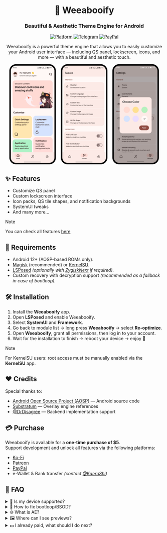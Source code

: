 <div align="center">

# 🌸 Weeabooify
### Beautiful & Aesthetic Theme Engine for Android

[![Platform](https://img.shields.io/badge/Android-12%2B-green?style=for-the-badge&logo=android)]()
[![Telegram](https://img.shields.io/badge/Telegram-Join-26A5E4?style=for-the-badge&logo=telegram&logoColor=white)](https://t.me/weeabooify)
[![PayPal](https://img.shields.io/badge/Donate-PayPal-0070ba?style=for-the-badge&logo=paypal)](https://paypal.me/kaerushi)


Weeabooify is a powerful theme engine that allows you to easily customize your Android user interface — including QS panel, lockscreen, icons, and more — with a beautiful and aesthetic touch.

<img src="assets/resources/preview.png" alt="Preview" width="95%"/>

</div>

## ✨ Features
- Customize QS panel  
- Custom lockscreen interface  
- Icon packs, QS tile shapes, and notification backgrounds  
- SystemUI tweaks  
- And many more...  
> [!Note]
> You can check all features [here](FEATURES-AE.md)



## 🧰 Requirements
- Android 12+ (AOSP-based ROMs only).  
- [Magisk](https://github.com/topjohnwu/Magisk) (recommended) or [KernelSU](https://github.com/tiann/KernelSU).  
- [LSPosed](https://github.com/JingMatrix/LSPosed) *(optionally with [ZygiskNext](https://github.com/Dr-TSNG/ZygiskNext/releases/latest) if required).*  
- Custom recovery with decryption support *(recommended as a fallback in case of bootloop).*  



## 🛠️ Installation
1. Install the **Weeabooify** app.  
2. Open **LSPosed** and enable Weeabooify.  
3. Select **SystemUI** and **Framework**.  
4. Go back to module list → long press **Weeabooify** → select **Re-optimize**.  
5. Open **Weeabooify**, grant all permissions, then log in to your account.  
6. Wait for the installation to finish → reboot your device → enjoy 🎉  

> [!Note]  
> For KernelSU users: root access must be manually enabled via the **KernelSU** app.

## ❤️ Credits
Special thanks to:
- [Android Open Source Project (AOSP)](https://source.android.com) — Android source code  
- [Substratum](https://github.com/substratum/substratum) — Overlay engine references  
- [@DrDisagree](https://github.com/Mahmud0808) — Backend implementation support  

## 💳 Purchase
Weeabooify is available for a **one-time purchase of $5**.  
Support development and unlock all features via the following platforms:

- [Ko-Fi](https://ko-fi.com/s/52b3fa4d26)  
- [Patreon](https://www.patreon.com/KaeruShi/shop/weeabooify-18447?source=storefront)  
- [PayPal](https://paypal.me/kaerushi)  
- e-Wallet & Bank transfer *(contact [@KaeruShi](https://t.me/kaerushi))*  

## 🤔 FAQ

<details>
<summary>📱 Is my device supported?</summary>

- Weeabooify supports **Pixel devices** and **AOSP-based custom ROMs**.  
- Not supported: OEM ROMs such as MIUI, OneUI, OxygenOS, ColorOS, iOS, etc.  

</details>

<details>
<summary>🔨 How to fix bootloop/BSOD?</summary>

- Boot into **Safe Mode** or  
- Delete the Weeabooify module from `data/adb/modules/` via custom recovery.  

</details>

<details>
<summary>🌐 What is AE?</summary>

- **AE (Anti-Entropy)** is one of the Weeabooify variants.  
- Two available variants:  
  - **Anti-Entropy** → for Android 12+  
  - **Schicksal** → for Android 10 (Substratum)  
- Each variant is sold separately.  

</details>
<details>
<summary>🖼️ Where can I see previews?</summary>

- You can check the preview showcase on our **Telegram channel**: [t.me/weeabooify](https://t.me/weeabooify)  

</details>

<details>
<summary>💵 I already paid, what should I do next?</summary>

- Contact me on Telegram: [t.me/kaerushi](https://t.me/kaerushi)  
- Send your **payment screenshot** as proof  
- You will then receive installation access/instructions  

</details>
